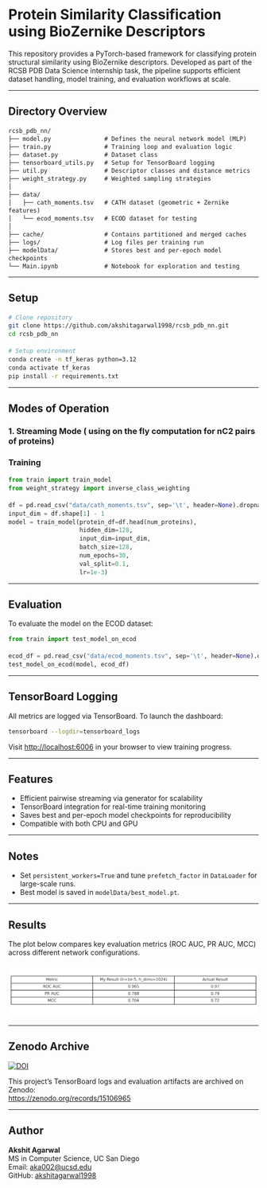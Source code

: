 # Protein Similarity Classification using BioZernike Descriptors

This repository provides a PyTorch-based framework for classifying protein structural similarity using BioZernike descriptors. Developed as part of the RCSB PDB Data Science internship task, the pipeline supports efficient dataset handling, model training, and evaluation workflows at scale.

---

##  Directory Overview

```
rcsb_pdb_nn/
├── model.py               # Defines the neural network model (MLP)
├── train.py               # Training loop and evaluation logic
├── dataset.py             # Dataset class
├── tensorboard_utils.py   # Setup for TensorBoard logging
├── util.py                # Descriptor classes and distance metrics
├── weight_strategy.py     # Weighted sampling strategies
│
├── data/
│   ├── cath_moments.tsv   # CATH dataset (geometric + Zernike features)
│   └── ecod_moments.tsv   # ECOD dataset for testing
│
├── cache/                 # Contains partitioned and merged caches
├── logs/                  # Log files per training run
├── modelData/             # Stores best and per-epoch model checkpoints
└── Main.ipynb             # Notebook for exploration and testing
```

---

##  Setup

```bash
# Clone repository
git clone https://github.com/akshitagarwal1998/rcsb_pdb_nn.git
cd rcsb_pdb_nn

# Setup environment
conda create -n tf_keras python=3.12
conda activate tf_keras
pip install -r requirements.txt
```

---

## Modes of Operation

### 1. Streaming Mode ( using on the fly computation for nC2 pairs of proteins)

### Training

```python
from train import train_model
from weight_strategy import inverse_class_weighting

df = pd.read_csv("data/cath_moments.tsv", sep='\t', header=None).dropna(axis=1)
input_dim = df.shape[1] - 1
model = train_model(protein_df=df.head(num_proteins),
                    hidden_dim=128,
                    input_dim=input_dim,
                    batch_size=128,
                    num_epochs=30,
                    val_split=0.1,
                    lr=1e-3)
```

---

## Evaluation

To evaluate the model on the ECOD dataset:

```python
from train import test_model_on_ecod

ecod_df = pd.read_csv("data/ecod_moments.tsv", sep='\t', header=None).dropna(axis=1)
test_model_on_ecod(model, ecod_df)
```

---

## TensorBoard Logging

All metrics are logged via TensorBoard. To launch the dashboard:

```bash
tensorboard --logdir=tensorboard_logs
```

Visit [http://localhost:6006](http://localhost:6006) in your browser to view training progress.

---

## Features

- Efficient pairwise streaming via generator for scalability
- TensorBoard integration for real-time training monitoring
- Saves best and per-epoch model checkpoints for reproducibility
- Compatible with both CPU and GPU

---

## Notes

- Set `persistent_workers=True` and tune `prefetch_factor` in `DataLoader` for large-scale runs.
- Best model is saved in `modelData/best_model.pt`.

---

## Results

The plot below compares key evaluation metrics (ROC AUC, PR AUC, MCC) across different network configurations.

![Improved Metrics Comparison](improved_metrics_comparison_table.png)

---

## Zenodo Archive

[![DOI](https://zenodo.org/badge/DOI/10.5281/zenodo.15106965.svg)](https://doi.org/10.5281/zenodo.15106965)

This project’s TensorBoard logs and evaluation artifacts are archived on Zenodo:  
https://zenodo.org/records/15106965

---

## Author

**Akshit Agarwal**  
MS in Computer Science, UC San Diego  
Email: aka002@ucsd.edu  
GitHub: [akshitagarwal1998](https://github.com/akshitagarwal1998)
